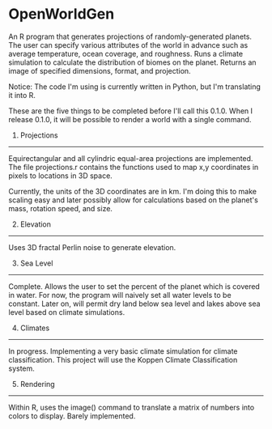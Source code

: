 OpenWorldGen
============

An R program that generates projections of randomly-generated planets. The user can specify various attributes of the world in advance such as average temperature, ocean coverage, and roughness. Runs a climate simulation to calculate the distribution of biomes on the planet. Returns an image of specified dimensions, format, and projection.

Notice:
The code I'm using is currently written in Python, but I'm translating it into R.


These are the five things to be completed before I'll call this 0.1.0. When I release 0.1.0, it will be possible to render a world with a single command.

1. Projections
--------------
Equirectangular and all cylindric equal-area projections are implemented. The file projections.r contains the functions used to map x,y coordinates in pixels to locations in 3D space.

Currently, the units of the 3D coordinates are in km. I'm doing this to make scaling easy and later possibly allow for calculations based on the planet's mass, rotation speed, and size.

2. Elevation
------------
Uses 3D fractal Perlin noise to generate elevation.

3. Sea Level
------------
Complete. Allows the user to set the percent of the planet which is covered in water. For now, the program will naively set all water levels to be constant. Later on, will permit dry land below sea level and lakes above sea level based on climate simulations.

4. Climates
-----------
In progress. Implementing a very basic climate simulation for climate classification. This project will use the Koppen Climate Classification system.

5. Rendering
------------
Within R, uses the image() command to translate a matrix of numbers into colors to display. Barely implemented.
